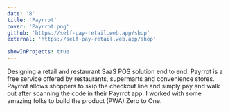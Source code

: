 ```yaml
---
date: '8'
title: 'Payrrot'
cover: 'Payrrot.png'
github: 'https://self-pay-retail.web.app/shop'
external: 'https://self-pay-retail.web.app/shop'

showInProjects: true
---
```


Designing a retail and restaurant SaaS POS solution end to end. Payrrot is a free service offered by restaurants, supermarts and convenience stores. Payrrot allows shoppers to skip the checkout line and simply pay and walk out after scanning the code in their Payrrot app. I worked with some amazing folks to build the product (PWA) Zero to One.
